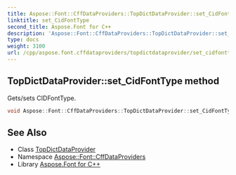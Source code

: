 ```yaml
---
title: Aspose::Font::CffDataProviders::TopDictDataProvider::set_CidFontType method
linktitle: set_CidFontType
second_title: Aspose.Font for C++
description: 'Aspose::Font::CffDataProviders::TopDictDataProvider::set_CidFontType method. Gets/sets CIDFontType in C++.'
type: docs
weight: 3100
url: /cpp/aspose.font.cffdataproviders/topdictdataprovider/set_cidfonttype/
---
```

## TopDictDataProvider::set_CidFontType method


Gets/sets CIDFontType.

```cpp
void Aspose::Font::CffDataProviders::TopDictDataProvider::set_CidFontType(int32_t value)
```

## See Also

* Class [TopDictDataProvider](../)
* Namespace [Aspose::Font::CffDataProviders](../../)
* Library [Aspose.Font for C++](../../../)
